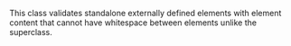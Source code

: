 This class validates standalone externally defined elements with element content that cannot have whitespace between elements unlike the superclass.